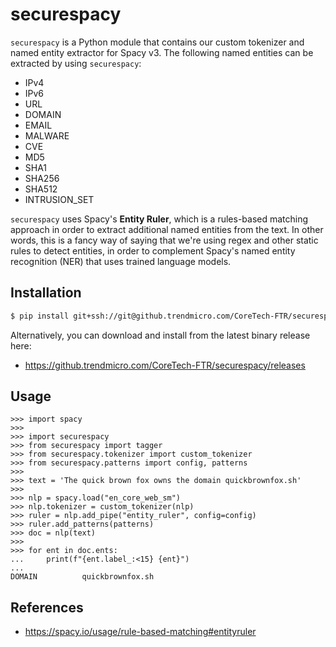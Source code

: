 # securespacy

`securespacy` is a Python module that contains our custom tokenizer and named entity extractor for Spacy v3. The following named entities can be extracted by using `securespacy`:

- IPv4
- IPv6
- URL
- DOMAIN
- EMAIL
- MALWARE
- CVE
- MD5
- SHA1
- SHA256
- SHA512
- INTRUSION_SET

`securespacy` uses Spacy's **Entity Ruler**, which is a rules-based matching approach in order to extract additional named entities from the text. In other words, this is a fancy way of saying that we're using regex and other static rules to detect entities, in order to complement Spacy's named entity recognition (NER) that uses trained language models.

## Installation
```bash
$ pip install git+ssh://git@github.trendmicro.com/CoreTech-FTR/securespacy.git
```

Alternatively, you can download and install from the latest binary release here:
- https://github.trendmicro.com/CoreTech-FTR/securespacy/releases

## Usage

```
>>> import spacy
>>>
>>> import securespacy
>>> from securespacy import tagger
>>> from securespacy.tokenizer import custom_tokenizer
>>> from securespacy.patterns import config, patterns
>>>
>>> text = 'The quick brown fox owns the domain quickbrownfox.sh'
>>>
>>> nlp = spacy.load("en_core_web_sm")
>>> nlp.tokenizer = custom_tokenizer(nlp)
>>> ruler = nlp.add_pipe("entity_ruler", config=config)
>>> ruler.add_patterns(patterns)
>>> doc = nlp(text)
>>>
>>> for ent in doc.ents:
...     print(f"{ent.label_:<15} {ent}")
...
DOMAIN          quickbrownfox.sh
```

## References
- https://spacy.io/usage/rule-based-matching#entityruler
